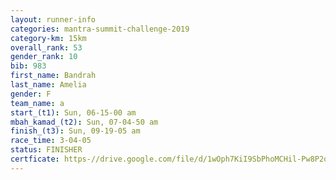 ```yaml
---
layout: runner-info 
categories: mantra-summit-challenge-2019 
category-km: 15km 
overall_rank: 53
gender_rank: 10
bib: 983
first_name: Bandrah
last_name: Amelia
gender: F
team_name: a
start_(t1): Sun, 06-15-00 am
mbah_kamad_(t2): Sun, 07-04-50 am
finish_(t3): Sun, 09-19-05 am
race_time: 3-04-05
status: FINISHER
certficate: https-//drive.google.com/file/d/1wOph7KiI9SbPhoMCHil-Pw8P2opAsV7V/view?usp=sharing
---
```

